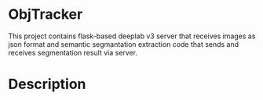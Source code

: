 # ObjTracker
This project contains flask-based deeplab v3 server that receives images as json format and semantic segmantation extraction code that sends and receives segmentation result via server.

# Description
